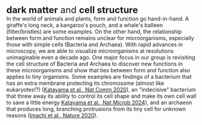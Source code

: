 <div style="font-size:x-large"><b><b>dark matter</b></b> and <b><b>cell structure</b></b></div>
In the world of animals and plants, form and function go hand-in-hand. A giraffe's long neck, a kangaroo's pouch, and a whale's balleen (filter/bristles) are some examples. On the other hand, the relationship between form and function remains unclear for microorganisms, especially those with simple cells (Bacteria and Archaea). With rapid advances in microscopy, we are able to visualize microorganisms at resolutions unimaginable even a decade ago. One major focus in our group is revisiting the cell structure of Bacteria and Archaea to discover new functions in these microorganisms and show that ties between form and function also applies to tiny organisms. Some examples are findings of a bacterium that has an extra membrane protecting its chromosome (almost like eukaryotes!?) (<a href='https://doi.org/10.1038/s41467-020-20149-5'>Katayama et al., Nat Comm 2020</a>), an "indecisive" bacterium that threw away its ability to control its cell shape and make its own cell wall to save a little energy <a href='https://doi.org/10.1038/s41564-024-01717-7'>Katayama et al., Nat Microb 2024</a>), and an archaeon that produces long, branching protrusions from its tiny cell for unknown reasons (<a href='https://doi.org/10.1038/s41586-019-1916-6'>Imachi et al., Nature 2020</a>).
